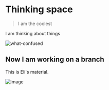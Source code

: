 # Thinking space 

> I am the coolest

I am thinking about things

![what-confused](https://user-images.githubusercontent.com/75965120/193683983-f2b8376e-657d-4786-b4d4-35b2c0f2afa6.gif)

## Now I am working on a branch

This is Eli's material.

![image](https://user-images.githubusercontent.com/75965120/193691120-315a8494-7ba5-42c1-ae46-af159291e5e4.png)
